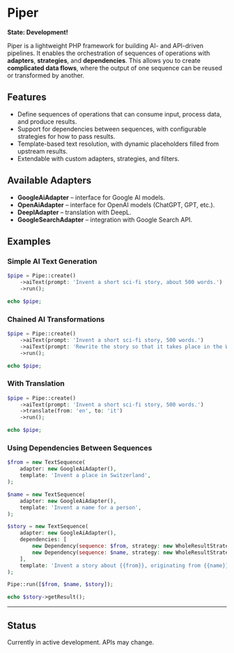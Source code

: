 # Piper

**State: Development!**

Piper is a lightweight PHP framework for building AI- and API-driven pipelines. It enables the orchestration of sequences of operations with **adapters**, **strategies**, and **dependencies**. This allows you to create **complicated data flows**, where the output of one sequence can be reused or transformed by another.

## Features
- Define sequences of operations that can consume input, process data, and produce results.
- Support for dependencies between sequences, with configurable strategies for how to pass results.
- Template-based text resolution, with dynamic placeholders filled from upstream results.
- Extendable with custom adapters, strategies, and filters.

## Available Adapters
- **GoogleAiAdapter** – interface for Google AI models.
- **OpenAiAdapter** – interface for OpenAI models (ChatGPT, GPT, etc.).
- **DeeplAdapter** – translation with DeepL.
- **GoogleSearchAdapter** – integration with Google Search API.

## Examples

### Simple AI Text Generation
```php
$pipe = Pipe::create()
    ->aiText(prompt: 'Invent a short sci-fi story, about 500 words.')
    ->run();

echo $pipe;
```

### Chained AI Transformations
```php
$pipe = Pipe::create()
    ->aiText(prompt: 'Invent a short sci-fi story, 500 words.')
    ->aiText(prompt: 'Rewrite the story so that it takes place in the Wild West. Story: {{input}}')
    ->run();

echo $pipe;
```

### With Translation
```php
$pipe = Pipe::create()
    ->aiText(prompt: 'Invent a short sci-fi story, 500 words.')
    ->translate(from: 'en', to: 'it')
    ->run();

echo $pipe;
```

### Using Dependencies Between Sequences
```php
$from = new TextSequence(
    adapter: new GoogleAiAdapter(),
    template: 'Invent a place in Switzerland',
);

$name = new TextSequence(
    adapter: new GoogleAiAdapter(),
    template: 'Invent a name for a person',
);

$story = new TextSequence(
    adapter: new GoogleAiAdapter(),
    dependencies: [
        new Dependency(sequence: $from, strategy: new WholeResultStrategy(), alias: 'from'),
        new Dependency(sequence: $name, strategy: new WholeResultStrategy(), alias: 'name'),
    ],
    template: 'Invent a story about {{from}}, originating from {{name}}.'
);

Pipe::run([$from, $name, $story]);

echo $story->getResult();
```

---

## Status
Currently in active development. APIs may change.
